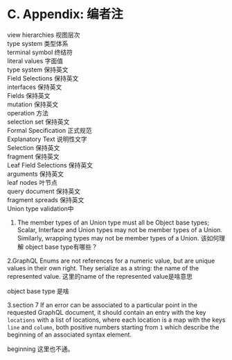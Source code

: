 # C. Appendix: 编者注         

view hierarchies   视图层次            
type system  类型体系            
terminal symbol  终结符           
literal values 字面值                             
type system 保持英文            
Field Selections  保持英文                 
interfaces 保持英文          
Fields 保持英文          
mutation 保持英文         
operation  方法           
selection set 保持英文           
Formal Specification 正式规范          
Explanatory Text 说明性文字         
Selection 保持英文          
fragment 保持英文                  
Leaf Field Selections 保持英文             
arguments 保持英文                 
leaf nodes 叶节点        
query document  保持英文        
fragment spreads 保持英文              
Union type validation中                 

1. The member types of an Union type must all be Object base types;
   Scalar, Interface and Union types may not be member types of a Union.
   Similarly, wrapping types may not be member types of a Union.
   该如何理解  object base type有哪些？               
 

2.GraphQL Enums are not references for a numeric value, but are unique values in
   their own right. They serialize as a string: the name of the represented value.
   这里的name of the represented value是啥意思               

object base type 是啥


3.section 7
If an error can be associated to a particular point in the requested GraphQL
document, it should contain an entry with the key `locations` with a list of
locations, where each location is a map with the keys `line` and `column`, both
positive numbers starting from `1` which describe the beginning of an
associated syntax element.

beginning 这里也不通。                 
